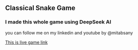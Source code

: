 ## Classical Snake Game
### I made this whole game using DeepSeek AI 

you can follow me on my linkedin and youtube by @mitabsany

[This is live game link](https://mitab-snake-game.netlify.app/)

